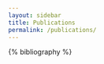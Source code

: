 ```yaml
---
layout: sidebar
title: Publications
permalink: /publications/
---
```


<style>
.bibliography {
  list-style: none;
  padding: 0;
}

.bibliography li {
  position: relative;
  margin-bottom: 2em;
  padding-right: 180px;
  min-height: 150px;
}

.bibliography .preview {
  position: absolute;
  right: 0;
  top: 0;
  width: 160px;
  height: auto;
}

.bibliography .preview img {
  width: 100%;
  height: auto;
  border-radius: 4px;
  box-shadow: 0 2px 4px rgba(0,0,0,0.1);
}

.bibliography .title {
  font-weight: bold;
  margin-bottom: 0.5em;
}

.bibliography .author {
  font-style: italic;
  margin-bottom: 0.5em;
}

.bibliography .periodical {
  margin-bottom: 0.5em;
}

.bibliography .links a {
  margin-right: 1em;
  color: #0366d6;
  text-decoration: none;
}

.bibliography .links a:hover {
  text-decoration: underline;
}

@media (max-width: 768px) {
  .bibliography li {
    padding-right: 0;
    min-height: auto;
  }

  .bibliography .preview {
    position: static;
    width: 100%;
    margin-top: 1em;
  }
}
</style>

{% bibliography %}
